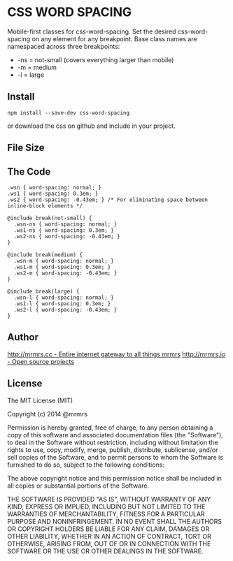 # CSS WORD SPACING

  Mobile-first classes for css-word-spacing.
  Set the desired css-word-spacing on any element for any breakpoint.
  Base class names are namespaced across three breakpoints:

*  -ns = not-small (covers everything larger than mobile)
*  -m  = medium
*  -l  = large

## Install
```
npm install --save-dev css-word-spacing
```
or download the css on github and include in your project.

## File Size


## The Code
```
.wsn { word-spacing: normal; }
.ws1 { word-spacing: 0.3em; }
.ws2 { word-spacing: -0.43em; } /* For eliminating space between inline-block elements */

@include break(not-small) {
  .wsn-ns { word-spacing: normal; }
  .ws1-ns { word-spacing: 0.3em; }
  .ws2-ns { word-spacing: -0.43em; }
}

@include break(medium) {
  .wsn-m { word-spacing: normal; }
  .ws1-m { word-spacing: 0.3em; }
  .ws2-m { word-spacing: -0.43em; }
}

@include break(large) {
  .wsn-l { word-spacing: normal; }
  .ws1-l { word-spacing: 0.3em; }
  .ws2-l { word-spacing: -0.43em; }
}

```

## Author

[http://mrmrs.cc - Entire internet gateway to all things mrmrs](http://mrmrs.cc)
[http://mrmrs.io - Open source projects](http://mrmrs.io)

## License

The MIT License (MIT)

Copyright (c) 2014 @mrmrs

Permission is hereby granted, free of charge, to any person obtaining a copy
of this software and associated documentation files (the "Software"), to deal
in the Software without restriction, including without limitation the rights
to use, copy, modify, merge, publish, distribute, sublicense, and/or sell
copies of the Software, and to permit persons to whom the Software is
furnished to do so, subject to the following conditions:

The above copyright notice and this permission notice shall be included in
all copies or substantial portions of the Software.

THE SOFTWARE IS PROVIDED "AS IS", WITHOUT WARRANTY OF ANY KIND, EXPRESS OR
IMPLIED, INCLUDING BUT NOT LIMITED TO THE WARRANTIES OF MERCHANTABILITY,
FITNESS FOR A PARTICULAR PURPOSE AND NONINFRINGEMENT. IN NO EVENT SHALL THE
AUTHORS OR COPYRIGHT HOLDERS BE LIABLE FOR ANY CLAIM, DAMAGES OR OTHER
LIABILITY, WHETHER IN AN ACTION OF CONTRACT, TORT OR OTHERWISE, ARISING FROM,
OUT OF OR IN CONNECTION WITH THE SOFTWARE OR THE USE OR OTHER DEALINGS IN
THE SOFTWARE.

